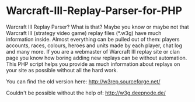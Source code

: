 # Warcraft-III-Replay-Parser-for-PHP

Warcraft III Replay Parser? What is that? Maybe you know or maybe not that Warcraft III (strategy video game) replay files (*.w3g) have much information inside. Almost everything can be pulled out of them: players accounts, races, colours, heroes and units made by each player, chat log and many more. If you are a webmaster of Warcraft III replay site or clan page you know how boring adding new replays can be without automation. This PHP script helps you provide as much information about replays on your site as possible without all the hard work.

You can find the old version here: http://w3rep.sourceforge.net/

Couldn't be possible without the help of: http://w3g.deepnode.de/
